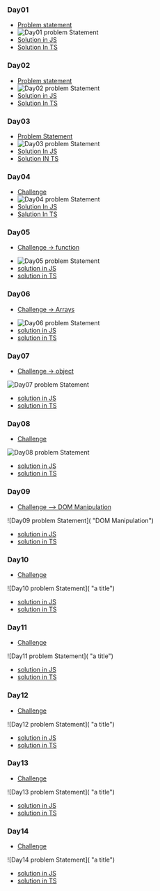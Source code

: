 ### Day01 
- [Problem statement](https://courses.chaicode.com/learn/home/30-days-of-Javascript-challenge/30-days-javascript-challenge/section/515627/lesson/3196994)
- ![Day01 problem Statement](https://github.com/fThAbhishek-Pandey/30-Days-JS-TS-challenge/blob/main/assets/Day01%20Variable%20and%20data%20type%20.png "variable and data type")
- [Solution in JS](https://github.com/fThAbhishek-Pandey/30-Days-JS-TS-challenge/blob/main/Day2/operator.js)
- [Solution In TS]()
### Day02
- [Problem statement](https://courses.chaicode.com/learn/home/30-days-of-Javascript-challenge/30-days-javascript-challenge/section/515627/lesson/3197073)
- ![Day02 problem Statement](https://github.com/fThAbhishek-Pandey/30-Days-JS-TS-challenge/blob/main/assets/Day02%20operator.png "operater")
- [Solution in JS](https://github.com/fThAbhishek-Pandey/30-Days-JS-TS-challenge/blob/main/Day2/operator.js)
- [Solution In TS]()
### Day03 
- [Problem Statement](https://courses.chaicode.com/learn/home/30-days-of-Javascript-challenge/30-days-javascript-challenge/section/515627/lesson/3197081)
- ![Day03 problem Statement](https://github.com/fThAbhishek-Pandey/30-Days-JS-TS-challenge/blob/main/assets/Day03%20controle%20Structure.png "Control structure")
- [Solution In JS](https://github.com/fThAbhishek-Pandey/30-Days-JS-TS-challenge/blob/main/Day3/control.js)
- [Solution IN TS]()
### Day04 
- [Challenge](https://courses.chaicode.com/learn/home/30-days-of-Javascript-challenge/30-days-javascript-challenge/section/515627/lesson/3197093)
- ![Day04 problem Statement](https://github.com/fThAbhishek-Pandey/30-Days-JS-TS-challenge/blob/main/assets/Day04%20Loops.png "Loops")
- [Solution In JS](https://github.com/fThAbhishek-Pandey/30-Days-JS-TS-challenge/tree/main/Day04)
- [Salution In TS]()
### Day05
- [Challenge -> function](https://courses.chaicode.com/learn/home/30-days-of-Javascript-challenge/30-days-javascript-challenge/section/515627/lesson/3197105)
<!-- - challenge img  -->

- ![Day05 problem Statement](https://github.com/fThAbhishek-Pandey/30-Days-JS-TS-challenge/blob/main/assets/Day05%20function.png "Function")
- [solution in JS](https://github.com/fThAbhishek-Pandey/30-Days-JS-TS-challenge/blob/main/Day05/function.js)
- [solution in TS]()

### Day06
- [Challenge -> Arrays](https://courses.chaicode.com/learn/home/30-days-of-Javascript-challenge/30-days-javascript-challenge/section/515627/lesson/3197124)
<!-- - challenge img  -->
- ![Day06 problem Statement](https://github.com/fThAbhishek-Pandey/30-Days-JS-TS-challenge/blob/main/assets/Day06%20Arrays.png "Arrays")
- [solution in JS](https://github.com/fThAbhishek-Pandey/30-Days-JS-TS-challenge/blob/main/Day06/array.js)
- [solution in TS]()

### Day07 
- [Challenge -> object](https://courses.chaicode.com/learn/home/30-days-of-Javascript-challenge/30-days-javascript-challenge/section/515627/lesson/3197138)
<!-- - challenge img  -->
![Day07 problem Statement](https://github.com/fThAbhishek-Pandey/30-Days-JS-TS-challenge/blob/main/assets/Day07%20Objects.png "Objects")
- [solution in JS](https://github.com/fThAbhishek-Pandey/30-Days-JS-TS-challenge/blob/main/Day07/object.js)
- [solution in TS]()
### Day08
- [Challenge](https://courses.chaicode.com/learn/home/30-days-of-Javascript-challenge/30-days-javascript-challenge/section/515627/lesson/3197148)
<!-- - challenge img  -->
![Day08 problem Statement](https://github.com/fThAbhishek-Pandey/30-Days-JS-TS-challenge/blob/main/assets/Day08%20ES%5E%20feature.png "a title")
- [solution in JS](https://github.com/fThAbhishek-Pandey/30-Days-JS-TS-challenge/blob/main/Day08/ES6feature.js)
- [solution in TS]()

### Day09
- [Challenge --> DOM Manipulation](https://courses.chaicode.com/learn/home/30-days-of-Javascript-challenge/30-days-javascript-challenge/section/515627/lesson/3197157)
<!-- - challenge img  -->
![Day09 problem Statement]( "DOM Manipulation")
- [solution in JS]()
- [solution in TS]()
### Day10
- [Challenge]()
<!-- - challenge img  -->
![Day10 problem Statement]( "a title")
- [solution in JS]()
- [solution in TS]()

### Day11
- [Challenge]()
<!-- - challenge img  -->
![Day11 problem Statement]( "a title")
- [solution in JS]()
- [solution in TS]()
### Day12
- [Challenge]()
<!-- - challenge img  -->
![Day12 problem Statement]( "a title")
- [solution in JS]()
- [solution in TS]()
### Day13
- [Challenge]()
<!-- - challenge img  -->
![Day13 problem Statement]( "a title")
- [solution in JS]()
- [solution in TS]()
### Day14
- [Challenge]()
<!-- - challenge img  -->
![Day14 problem Statement]( "a title")
- [solution in JS]()
- [solution in TS]()
